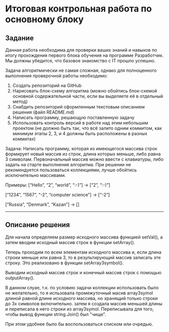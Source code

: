 # Итоговая контрольная работа по основному блоку

## Задание
Данная работа необходима для проверки ваших знаний и навыков по итогу прохождения первого блока обучения на программе Разработчик. Мы должны убедится, что базовое знакомство с IT прошло успешно.

Задача алгоритмически не самая сложная, однако для полноценного выполнения проверочной работы необходимо:

1. Создать репозиторий на GitHub
2. Нарисовать блок-схему алгоритма (можно обойтись блок-схемой основной содержательной части, если вы выделяете её в отдельный метод)
3. Снабдить репозиторий оформленным текстовым описанием решения (файл README.md)
4. Написать программу, решающую поставленную задачу
5. Использовать контроль версий в работе над этим небольшим проектом (не должно быть так, что всё залито одним коммитом, как минимум этапы 2, 3, и 4 должны быть расположены в разных коммитах)

Задача: Написать программу, которая из имеющегося массива строк формирует новый массив из строк, длина которых меньше, либо равна 3 символам. Первоначальный массив можно ввести с клавиатуры, либо задать на старте выполнения алгоритма. При решении не рекомендуется пользоваться коллекциями, лучше обойтись исключительно массивами.

Примеры:
[“Hello”, “2”, “world”, “:-)”] → [“2”, “:-)”]

[“1234”, “1567”, “-2”, “computer science”] → [“-2”]

[“Russia”, “Denmark”, “Kazan”] → []
____


 ## Описание решения

 Для начала определяем размер исходного массива функцией setVal(), а затем вводим исходный массив строк в функции setArray(). 

 Теперь проходим по всем элементам исходного массива и, если длина строки меньше или равна 3, то в результирующий массив записать эте строку. Это реализовано в функции setArray3symbol().

Выводим исходный массив строк и конечный массив строк с помощью outputArray().

В данном слуае, т.к. по условию задачи коллекции использовать было не желательно, то я испьзовала промежуточный масив array3symol длиной равной длине исходного массива, но хранящий только строки до 3х символов включительно. затем я создала массив меньшей длины и переписала в него строки из array3symol. Переписывала для того, чтобы вывод функции string.Join() был "чище".

При этом удобнее было бы воспользоваться списком или очредью.